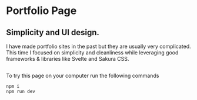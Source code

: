 # Portfolio Page

## Simplicity and UI design.

I have made portfolio sites in the past but they are usually very complicated. This time I focused on simplicity and cleanliness while leveraging good frameworks & libraries like Svelte and Sakura CSS. 

##
To try this page on your computer run the following commands

```shell
npm i 
npm run dev
```



